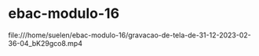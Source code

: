 # ebac-modulo-16

file:///home/suelen/ebac-modulo-16/gravacao-de-tela-de-31-12-2023-02-36-04_bK29gco8.mp4
